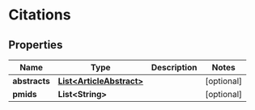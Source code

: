 
# Citations

## Properties
Name | Type | Description | Notes
------------ | ------------- | ------------- | -------------
**abstracts** | [**List&lt;ArticleAbstract&gt;**](ArticleAbstract.md) |  |  [optional]
**pmids** | **List&lt;String&gt;** |  |  [optional]



